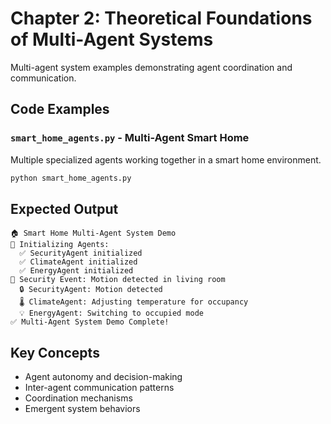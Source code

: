 # Chapter 2: Theoretical Foundations of Multi-Agent Systems

Multi-agent system examples demonstrating agent coordination and communication.

## Code Examples

### `smart_home_agents.py` - Multi-Agent Smart Home
Multiple specialized agents working together in a smart home environment.
```bash
python smart_home_agents.py
```

## Expected Output
```
🏠 Smart Home Multi-Agent System Demo
🤖 Initializing Agents:
  ✅ SecurityAgent initialized
  ✅ ClimateAgent initialized  
  ✅ EnergyAgent initialized
🚨 Security Event: Motion detected in living room
  🔒 SecurityAgent: Motion detected
  🌡️ ClimateAgent: Adjusting temperature for occupancy
  💡 EnergyAgent: Switching to occupied mode
✅ Multi-Agent System Demo Complete!
```

## Key Concepts
- Agent autonomy and decision-making
- Inter-agent communication patterns
- Coordination mechanisms
- Emergent system behaviors

